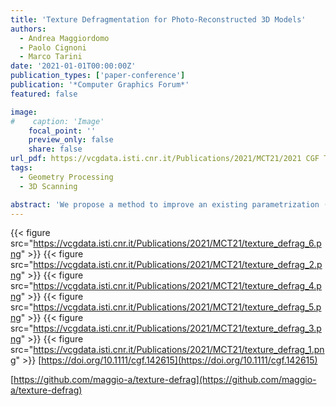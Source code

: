 ```yaml
---
title: 'Texture Defragmentation for Photo-Reconstructed 3D Models'
authors:
  - Andrea Maggiordomo
  - Paolo Cignoni
  - Marco Tarini
date: '2021-01-01T00:00:00Z'
publication_types: ['paper-conference']
publication: '*Computer Graphics Forum*'
featured: false

image:
#    caption: 'Image'
    focal_point: ''
    preview_only: false
    share: false
url_pdf: https://vcgdata.isti.cnr.it/Publications/2021/MCT21/2021 CGF Texture Defragmentation.pdf
tags:
  - Geometry Processing
  - 3D Scanning

abstract: 'We propose a method to improve an existing parametrization (UV-map layout) of a textured 3D model, targeted explicitly at alleviating typical defects afflicting models generated with automatic photo-reconstruction tools from real-world objects. This class of 3D data is becoming increasingly important thanks to the growing popularity of reliable, ready-to-use photogrammetry software packages. The resulting textured models are richly detailed, but their underlying parametrization typically falls short of many practical requirements, particularly exhibiting excessive fragmentation and consequent problems. Producing a completely new UV-map, with standard parametrization techniques, and then resampling a new texture image, is often neither practical nor desirable for at least two reasons: first, these models have characteristics (such as inconsistencies, high resolution) that make them unfit for automatic or manual parametrization; second, the required resampling leads to unnecessary signal degradation because this process is unaware of the original texel densities. In contrast, our method improves the existing UV-map instead of replacing it, balancing the reduction of the map fragmentation with signal degradation due to resampling, while also avoiding oversampling of the original signal. The proposed approach is fully automatic and extensively tested on a large benchmark of photo-reconstructed models; quantitative evaluation evidences a drastic and consistent improvement of the mappings.   https://doi.org/10.1111/cgf.142615    Reference implementation available at https://github.com/maggio-a/texture-defrag'
---
```

{{< figure src="https://vcgdata.isti.cnr.it/Publications/2021/MCT21/texture_defrag_6.png" >}}
{{< figure src="https://vcgdata.isti.cnr.it/Publications/2021/MCT21/texture_defrag_2.png" >}}
{{< figure src="https://vcgdata.isti.cnr.it/Publications/2021/MCT21/texture_defrag_4.png" >}}
{{< figure src="https://vcgdata.isti.cnr.it/Publications/2021/MCT21/texture_defrag_5.png" >}}
{{< figure src="https://vcgdata.isti.cnr.it/Publications/2021/MCT21/texture_defrag_3.png" >}}
{{< figure src="https://vcgdata.isti.cnr.it/Publications/2021/MCT21/texture_defrag_1.png" >}}
[https://doi.org/10.1111/cgf.142615](https://doi.org/10.1111/cgf.142615)

[https://github.com/maggio-a/texture-defrag](https://github.com/maggio-a/texture-defrag)


